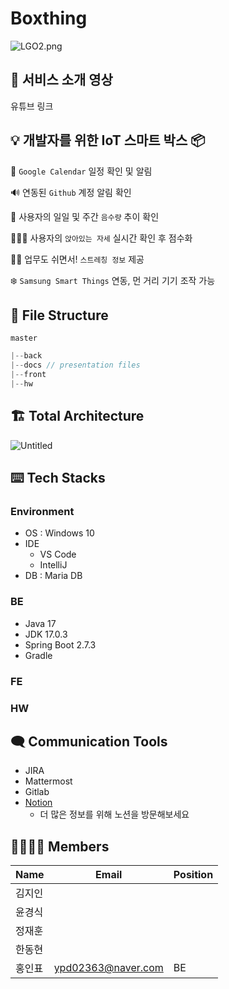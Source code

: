 # Boxthing

![LGO2.png](https://www.notion.so/image/https%3A%2F%2Fs3-us-west-2.amazonaws.com%2Fsecure.notion-static.com%2F74877254-3d32-4c85-bbce-cb78aafb315b%2FLGO2.png?table=block&id=f6b2810a-6aa8-4acb-adb3-156df6d8b176&spaceId=1cb587b7-9197-4d3d-ae40-7c93fcf2070a&width=2000&userId=1aa8f4c2-cc76-4782-a183-7be85c182abc&cache=v2)



## 🎥 서비스 소개 영상

유튜브 링크



## 💡 개발자를 위한 IoT 스마트 박스 📦

📅 `Google Calendar` 일정 확인 및 알림

🔊 연동된 `Github` 계정 알림 확인

🥛 사용자의 일일 및 주간 `음수량` 추이 확인

🙋🏼‍♂️ 사용자의 `앉아있는 자세` 실시간 확인 후 점수화 

🧘🏼 업무도 쉬면서! `스트레칭 정보` 제공

❄️ `Samsung Smart Things` 연동, 먼 거리 기기 조작 가능



## 📁 File Structure

`master`

```jsx
|--back
|--docs // presentation files
|--front
|--hw
```



## 🏗️ Total Architecture

![Untitled](https://www.notion.so/image/https%3A%2F%2Fs3-us-west-2.amazonaws.com%2Fsecure.notion-static.com%2F32b44f8d-d88a-4133-ab35-1ecc7d3370e7%2FUntitled.png?table=block&id=2c07facc-752d-4680-9be3-a3d1c842fbf2&spaceId=1cb587b7-9197-4d3d-ae40-7c93fcf2070a&width=2000&userId=1aa8f4c2-cc76-4782-a183-7be85c182abc&cache=v2)



## ⌨️ Tech Stacks

### Environment

- OS : Windows 10
- IDE
    - VS Code
    - IntelliJ
- DB : Maria DB

### BE

- Java 17
- JDK 17.0.3
- Spring Boot 2.7.3
- Gradle

### FE

### HW



## 🗨️ Communication Tools

- JIRA
- Mattermost
- Gitlab
- [Notion](https://www.notion.so/00d5db4b515043539bf3ef8fb3dc2e16)
    - 더 많은 정보를 위해 노션을 방문해보세요



## 👩‍👩‍👧‍👧 Members

| Name | Email | Position |
| --- | --- | --- |
| 김지인 |  |  |
| 윤경식 |  |  |
| 정재훈 |  |  |
| 한동현 |  |  |
| 홍인표 | ypd02363@naver.com | BE |